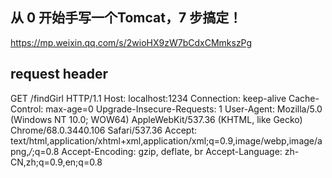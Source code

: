 ## 从 0 开始手写一个Tomcat，7 步搞定！

https://mp.weixin.qq.com/s/2wioHX9zW7bCdxCMmkszPg

## request header
GET /findGirl HTTP/1.1
Host: localhost:1234
Connection: keep-alive
Cache-Control: max-age=0
Upgrade-Insecure-Requests: 1
User-Agent: Mozilla/5.0 (Windows NT 10.0; WOW64) AppleWebKit/537.36 (KHTML, like Gecko) Chrome/68.0.3440.106 Safari/537.36
Accept: text/html,application/xhtml+xml,application/xml;q=0.9,image/webp,image/apng,*/*;q=0.8
Accept-Encoding: gzip, deflate, br
Accept-Language: zh-CN,zh;q=0.9,en;q=0.8